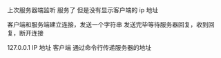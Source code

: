 
上次服务器端监听 服务了 但是没有显示客户端的 ip 地址

客户端和服务端建立连接，发送一个字符串
发送完毕等待服务器回复，收到回复，断开连接

127.0.0.1 IP 地址
客户端 通过命令行传递服务器的地址

```shell

```